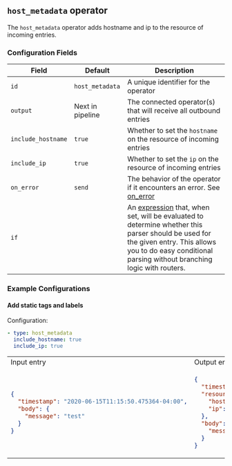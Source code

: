 ## `host_metadata` operator

The `host_metadata` operator adds hostname and ip to the resource of incoming entries.

### Configuration Fields

| Field              | Default          | Description                                                                                                                                                                                                                            |
| ---                | ---              | ---                                                                                                                                                                                                                                    |
| `id`               | `host_metadata`  | A unique identifier for the operator                                                                                                                                                                                                   |
| `output`           | Next in pipeline | The connected operator(s) that will receive all outbound entries                                                                                                                                                                       |
| `include_hostname` | `true`           | Whether to set the `hostname` on the resource of incoming entries                                                                                                                                                                      |
| `include_ip`       | `true`           | Whether to set the `ip` on the resource of incoming entries                                                                                                                                                                            |
| `on_error`         | `send`           | The behavior of the operator if it encounters an error. See [on_error](/docs/types/on_error.md)                                                                                                                                        |
| `if`               |                  | An [expression](/docs/types/expression.md) that, when set, will be evaluated to determine whether this parser should be used for the given entry. This allows you to do easy conditional parsing without branching logic with routers. |

### Example Configurations

#### Add static tags and labels

Configuration:
```yaml
- type: host_metadata
  include_hostname: true
  include_ip: true
```

<table>
<tr><td> Input entry </td> <td> Output entry </td></tr>
<tr>
<td>

```json
{
  "timestamp": "2020-06-15T11:15:50.475364-04:00",
  "body": {
    "message": "test"
  }
}
```

</td>
<td>

```json
{
  "timestamp": "2020-06-15T11:15:50.475364-04:00",
  "resource": {
    "hostname": "my_host",
    "ip": "0.0.0.0",
  },
  "body": {
    "message": "test"
  }
}
```

</td>
</tr>
</table>
